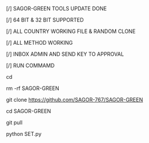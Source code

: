 [/] SAGOR-GREEN TOOLS UPDATE DONE

[/] 64 BIT & 32 BIT SUPPORTED

[/] ALL COUNTRY WORKING FILE & RANDOM CLONE

[/] ALL METHOD WORKING 

[/] INBOX ADMIN AND SEND KEY TO APPROVAL

[/] RUN COMMAMD

cd

rm -rf SAGOR-GREEN

git clone https://github.com/SAGOR-767/SAGOR-GREEN

cd SAGOR-GREEN

git pull

python SET.py
